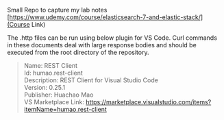 Small Repo to capture my lab notes
[https://www.udemy.com/course/elasticsearch-7-and-elastic-stack/](Course Link)

The .http files can be run using below plugin for VS Code. Curl commands in these documents deal with large response bodies and should be executed from the root directory of the repository.

> Name: REST Client </br>
> Id: humao.rest-client </br>
> Description: REST Client for Visual Studio Code </br>
> Version: 0.25.1 </br>
> Publisher: Huachao Mao </br>
> VS Marketplace Link: https://marketplace.visualstudio.com/items?itemName=humao.rest-client </br>

